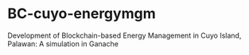 # BC-cuyo-energymgm
Development of Blockchain-based Energy Management in Cuyo Island, Palawan: A simulation in Ganache
